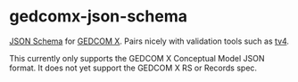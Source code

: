# gedcomx-json-schema

[JSON Schema](http://json-schema.org/) for [GEDCOM X](http://www.gedcomx.org/).
Pairs nicely with validation tools such as [tv4](https://github.com/geraintluff/tv4).

This currently only supports the GEDCOM X Conceptual Model JSON format. It does
not yet support the GEDCOM X RS or Records spec.
